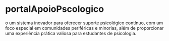 # portalApoioPscologico
o um sistema inovador para oferecer suporte psicológico contínuo, com um foco especial em comunidades periféricas e minorias, além de proporcionar uma experiência prática valiosa para estudantes de psicologia.
